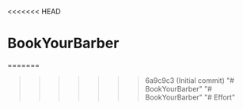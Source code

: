 <<<<<<< HEAD
# BookYourBarber
=======
>>>>>>> 6a9c9c3 (Initial commit)
"# BookYourBarber" 
"# BookYourBarber" 
"# Effort" 
